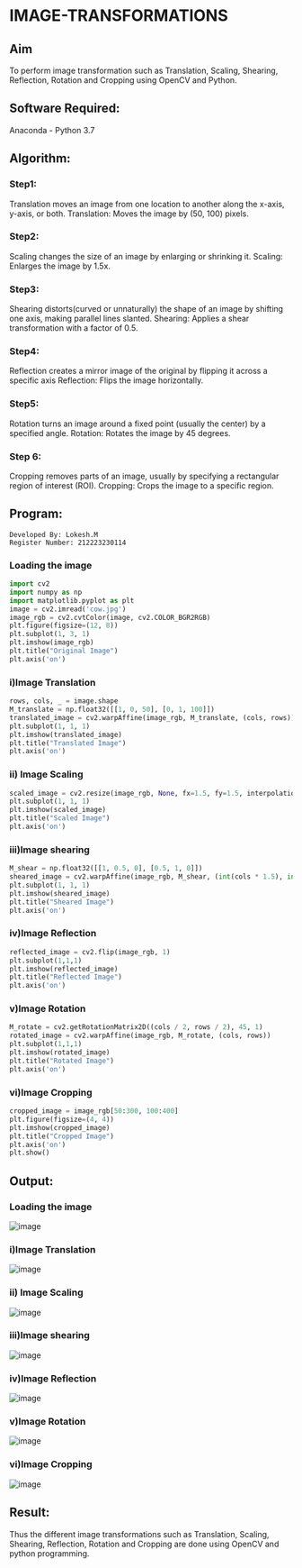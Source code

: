 # IMAGE-TRANSFORMATIONS


## Aim
To perform image transformation such as Translation, Scaling, Shearing, Reflection, Rotation and Cropping using OpenCV and Python.

## Software Required:
Anaconda - Python 3.7

## Algorithm:
### Step1:
Translation moves an image from one location to another along the x-axis, y-axis, or both.
Translation: Moves the image by (50, 100) pixels.

### Step2:
Scaling changes the size of an image by enlarging or shrinking it.
Scaling: Enlarges the image by 1.5x.

### Step3:
Shearing distorts(curved or unnaturally) the shape of an image by shifting one axis, making parallel lines slanted.
Shearing: Applies a shear transformation with a factor of 0.5.

### Step4:
Reflection creates a mirror image of the original by flipping it across a specific axis
Reflection: Flips the image horizontally.

### Step5:
Rotation turns an image around a fixed point (usually the center) by a specified angle.
Rotation: Rotates the image by 45 degrees.
### Step 6:
Cropping removes parts of an image, usually by specifying a rectangular region of interest (ROI).
Cropping: Crops the image to a specific region.

## Program:
```
Developed By: Lokesh.M
Register Number: 212223230114
```
### Loading the image
```python
import cv2
import numpy as np
import matplotlib.pyplot as plt
image = cv2.imread('cow.jpg')
image_rgb = cv2.cvtColor(image, cv2.COLOR_BGR2RGB)
plt.figure(figsize=(12, 8))
plt.subplot(1, 3, 1)
plt.imshow(image_rgb)
plt.title("Original Image")
plt.axis('on')
```
### i)Image Translation
```python
rows, cols, _ = image.shape
M_translate = np.float32([[1, 0, 50], [0, 1, 100]]) 
translated_image = cv2.warpAffine(image_rgb, M_translate, (cols, rows))
plt.subplot(1, 1, 1)
plt.imshow(translated_image)
plt.title("Translated Image")
plt.axis('on')
```

### ii) Image Scaling
```python
scaled_image = cv2.resize(image_rgb, None, fx=1.5, fy=1.5, interpolation=cv2.INTER_LINEAR) 
plt.subplot(1, 1, 1)
plt.imshow(scaled_image)
plt.title("Scaled Image")
plt.axis('on')
```


### iii)Image shearing

```python
M_shear = np.float32([[1, 0.5, 0], [0.5, 1, 0]]) 
sheared_image = cv2.warpAffine(image_rgb, M_shear, (int(cols * 1.5), int(rows * 1.5)))
plt.subplot(1, 1, 1)
plt.imshow(sheared_image)
plt.title("Sheared Image")
plt.axis('on')
```

### iv)Image Reflection
```python
reflected_image = cv2.flip(image_rgb, 1) 
plt.subplot(1,1,1)
plt.imshow(reflected_image)
plt.title("Reflected Image")
plt.axis('on')
```



### v)Image Rotation
```python
M_rotate = cv2.getRotationMatrix2D((cols / 2, rows / 2), 45, 1)
rotated_image = cv2.warpAffine(image_rgb, M_rotate, (cols, rows))
plt.subplot(1,1,1)
plt.imshow(rotated_image)
plt.title("Rotated Image")
plt.axis('on')
```



### vi)Image Cropping
```python
cropped_image = image_rgb[50:300, 100:400]
plt.figure(figsize=(4, 4))
plt.imshow(cropped_image)
plt.title("Cropped Image")
plt.axis('on')
plt.show()
```


## Output:
### Loading the image
![image](https://github.com/user-attachments/assets/3aa4362b-2201-4c3a-a471-44eee067fbaf)


### i)Image Translation
![image](https://github.com/user-attachments/assets/28859e13-3a61-4efb-b3c2-fd31916309c5)



### ii) Image Scaling
![image](https://github.com/user-attachments/assets/4852eda9-c536-4c15-8c12-66bd36104ad9)



### iii)Image shearing
![image](https://github.com/user-attachments/assets/14ad6dd3-19c0-4fe9-9093-7d86ee3ac5c2)




### iv)Image Reflection
![image](https://github.com/user-attachments/assets/a761c060-8c20-4476-85dc-07ec24031fbc)




### v)Image Rotation
![image](https://github.com/user-attachments/assets/e1b18e01-5e17-43b2-a585-ee65703f4944)





### vi)Image Cropping
![image](https://github.com/user-attachments/assets/b7200fac-eb89-48d4-bcbd-ea509a680507)






## Result: 

Thus the different image transformations such as Translation, Scaling, Shearing, Reflection, Rotation and Cropping are done using OpenCV and python programming.
